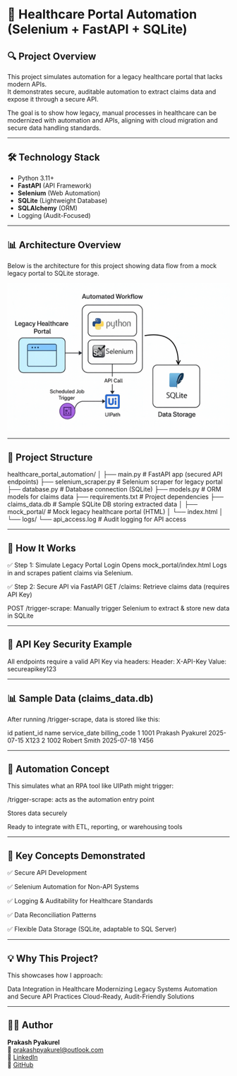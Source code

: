 # 🏥 Healthcare Portal Automation (Selenium + FastAPI + SQLite)

## 🔍 Project Overview
This project simulates automation for a legacy healthcare portal that lacks modern APIs.  
It demonstrates secure, auditable automation to extract claims data and expose it through a secure API.

The goal is to show how legacy, manual processes in healthcare can be modernized with automation and APIs, aligning with cloud migration and secure data handling standards.

---

## 🛠️ Technology Stack
- Python 3.11+
- **FastAPI** (API Framework)
- **Selenium** (Web Automation)
- **SQLite** (Lightweight Database)
- **SQLAlchemy** (ORM)
- Logging (Audit-Focused)

---

## 📊 Architecture Overview
Below is the architecture for this project showing data flow from a mock legacy portal to SQLite storage.

![Architecture Diagram](./project_architecture.png)

---

## 📂 Project Structure

healthcare_portal_automation/
│
├── main.py               # FastAPI app (secured API endpoints)
├── selenium_scraper.py    # Selenium scraper for legacy portal
├── database.py            # Database connection (SQLite)
├── models.py              # ORM models for claims data
├── requirements.txt       # Project dependencies
├── claims_data.db         # Sample SQLite DB storing extracted data
│
├── mock_portal/           # Mock legacy healthcare portal (HTML)
│   └── index.html
│
└── logs/
    └── api_access.log     # Audit logging for API access

---

## 🚀 How It Works
✅ Step 1: Simulate Legacy Portal Login
Opens mock_portal/index.html
Logs in and scrapes patient claims via Selenium.

✅ Step 2: Secure API via FastAPI
GET /claims: Retrieve claims data (requires API Key)

POST /trigger-scrape: Manually trigger Selenium to extract & store new data in SQLite

---

## 🔐 API Key Security Example
All endpoints require a valid API Key via headers:
Header: X-API-Key
Value: secureapikey123

---

## 📊 Sample Data (claims_data.db)
After running /trigger-scrape, data is stored like this:

id	patient_id	name	service_date	billing_code
1	1001	Prakash Pyakurel	2025-07-15	X123
2	1002	Robert Smith	2025-07-18	Y456

---

## 🔄 Automation Concept
This simulates what an RPA tool like UIPath might trigger:

/trigger-scrape: acts as the automation entry point

Stores data securely

Ready to integrate with ETL, reporting, or warehousing tools

---

## 🎯 Key Concepts Demonstrated
✅ Secure API Development

✅ Selenium Automation for Non-API Systems

✅ Logging & Auditability for Healthcare Standards

✅ Data Reconciliation Patterns

✅ Flexible Data Storage (SQLite, adaptable to SQL Server)

---

## 💡 Why This Project?
This showcases how I approach:

Data Integration in Healthcare
Modernizing Legacy Systems
Automation and Secure API Practices
Cloud-Ready, Audit-Friendly Solutions

---

## 👨‍💻 Author

**Prakash Pyakurel**  
📧 [prakashpyakurel@outlook.com](mailto:prakashpyakurel@outlook.com)  
🔗 [LinkedIn](https://www.linkedin.com/in/prakashpyakurel/)  
🔗 [GitHub](https://github.com/prakash-pyakurel)
